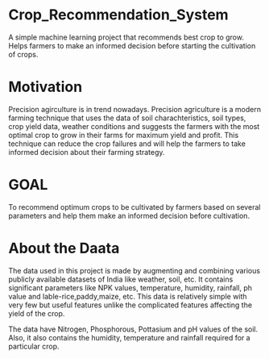 # Crop_Recommendation_System
A simple machine learning project that recommends best crop to grow. Helps farmers to make an informed decision before starting the cultivation of crops.
<h1> Motivation </h1>
Precision agirculture is in trend nowadays. Precision agriculture is a modern farming technique that uses the data of soil charachteristics, soil types, crop yield data, weather conditions and suggests the farmers with the most optimal crop to grow in their farms for maximum yield and profit. This technique can reduce the crop failures and will help the farmers to take informed decision about their farming strategy.
<h1> GOAL </h1>
To recommend optimum crops to be cultivated by farmers based on several parameters and help them make an informed decision before cultivation.
<h1> About the Daata </h1>
The data used in this project is made by augmenting and combining various publicly available datasets of India like weather, soil, etc. It contains significant parameters like NPK values, temperature, humidity, rainfall, ph value and lable-rice,paddy,maize, etc. This data is relatively simple with very few but useful features unlike the complicated features affecting the yield of the crop.

The data have Nitrogen, Phosphorous, Pottasium and pH values of the soil. Also, it also contains the humidity, temperature and rainfall required for a particular crop.
